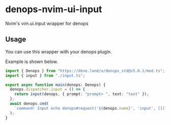# denops-nvim-ui-input
Nvim's vim.ui.input wrapper for denops

## Usage
You can use this wrapper with your denops plugin.

Example is shown below.
```typescript
import { Denops } from "https://deno.land/x/denops_std@v5.0.1/mod.ts";
import { input } from "./input.ts";

export async function main(denops: Denops) {
  denops.dispatcher.input = () => {
    return input(denops, { prompt: "prompt> ", text: "text" });
  };
  await denops.cmd(
    `command! Input echo denops#request('${denops.name}', 'input', [])`,
  );
}
```
